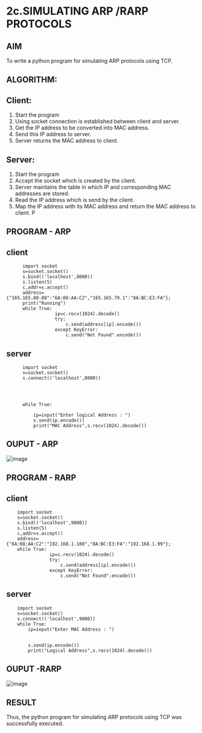# 2c.SIMULATING ARP /RARP PROTOCOLS
## AIM
To write a python program for simulating ARP protocols using TCP.
## ALGORITHM:
## Client:
1. Start the program
2. Using socket connection is established between client and server.
3. Get the IP address to be converted into MAC address.
4. Send this IP address to server.
5. Server returns the MAC address to client.
## Server:
1. Start the program
2. Accept the socket which is created by the client.
3. Server maintains the table in which IP and corresponding MAC addresses are
stored.
4. Read the IP address which is send by the client.
5. Map the IP address with its MAC address and return the MAC address to client.
P
## PROGRAM - ARP

## client

          import socket 
          s=socket.socket() 
          s.bind(('localhost',8000)) 
          s.listen(5) 
          c,addr=s.accept() 
          address={"165.165.80.80":"6A:08:AA:C2","165.165.79.1":"8A:BC:E3:FA"};
          print("Running")
          while True: 
                      ip=c.recv(1024).decode() 
                      try: 
                          c.send(address[ip].encode()) 
                      except KeyError: 
                          c.send("Not Found".encode())  


## server 


          import socket 
          s=socket.socket() 
          s.connect(('localhost',8000)) 
          
          
          
          
          while True: 
            
              ip=input("Enter logical Address : ") 
              s.send(ip.encode()) 
              print("MAC Address",s.recv(1024).decode()) 

## OUPUT - ARP

![image](https://github.com/user-attachments/assets/d3f3c591-bc4f-407b-99ad-7549150bbec1)

## PROGRAM - RARP


## client

 
        import socket 
        s=socket.socket() 
        s.bind(('localhost',9000)) 
        s.listen(5) 
        c,addr=s.accept() 
        address={"6A:08:AA:C2":"192.168.1.100","8A:BC:E3:FA":"192.168.1.99"}; 
        while True: 
                    ip=c.recv(1024).decode() 
                    try: 
                        c.send(address[ip].encode()) 
                    except KeyError: 
                        c.send("Not Found".encode())    



## server


        import socket 
        s=socket.socket() 
        s.connect(('localhost',9000)) 
        while True: 
            ip=input("Enter MAC Address : ") 
         
        
            s.send(ip.encode()) 
            print("Logical Address",s.recv(1024).decode()) 

## OUPUT -RARP

![image](https://github.com/user-attachments/assets/cc45ffd0-782d-4dfa-875f-e21ccc9fcd0f)

## RESULT
Thus, the python program for simulating ARP protocols using TCP was successfully 
executed.
